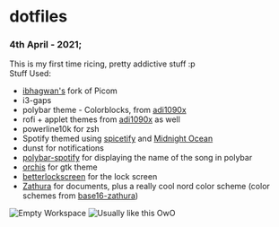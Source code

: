 # dotfiles
### 4th April - 2021; 
This is my first time ricing, pretty addictive stuff :p  
Stuff Used:
- [ibhagwan's](https://github.com/ibhagwan/picom) fork of Picom
- i3-gaps
- polybar theme - Colorblocks, from [adi1090x](https://github.com/adi1090x/polybar-themes) 
- rofi + applet themes from [adi1090x](https://github.com/adi1090x/rofi) as well
- powerline10k for zsh
- Spotify themed using [spicetify](https://github.com/khanhas/spicetify-cli) and [Midnight Ocean](https://github.com/morpheusthewhite/spicetify-themes/wiki/Themes-preview#Material-Ocean)
- dunst for notifications
- [polybar-spotify](https://github.com/Jvanrhijn/polybar-spotify) for displaying the name of the song in polybar
- [orchis](https://github.com/vinceliuice/Orchis-theme) for gtk theme
- [betterlockscreen](https://github.com/pavanjadhaw/betterlockscreen) for the lock screen  
- [Zathura](https://pwmt.org/projects/zathura/) for documents, plus a really cool nord color scheme (color schemes from [base16-zathura](https://github.com/HaoZeke/base16-zathura))
 
![Empty Workspace](https://github.com/murphodinger/dotfiles/blob/master/Screenshots/rice1_02.png?raw=true)
![Usually like this OwO](https://github.com/murphodinger/dotfiles/master/main/Screenshots/rice1_03.png?raw=true)
